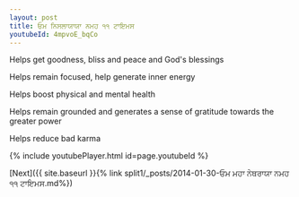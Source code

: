 ```yaml
---
layout: post
title: ਓਮ ਨਿਸਲਾਯਾਯਾ ਨਮਹ ੧੧ ਟਾਇਮਸ
youtubeId: 4mpvoE_bqCo
---
```

 
 
Helps get goodness, bliss and peace and God's blessings
 
Helps remain focused, help generate inner energy 
 
Helps boost physical and mental health 
 
Helps remain grounded and generates a sense of gratitude towards the greater power 
 
Helps reduce bad karma
 
 
 
 


{% include youtubePlayer.html id=page.youtubeId %}
 
[Next]({{ site.baseurl }}{% link  split1/_posts/2014-01-30-ਓਮ ਮਹਾ ਨੇਥਰਾਯਾ ਨਮਹ ੧੧ ਟਾਇਮਸ.md%})
 
